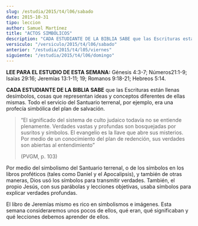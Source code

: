 ```yaml
---
slug: /estudia/2015/t4/l06/sabado
date: 2015-10-31
tipo: leccion
author: Samuel Martínez
title: "ACTOS SIMBÓLICOS"
description: "CADA ESTUDIANTE DE LA BIBLIA SABE que las Escrituras están llenas desímbolos, cosas que representan ideas y conceptos diferentes de ellas mismas. Todo el servicio del Santuario terrenal, por ejemplo, era una profecía simbólica del plan de salvación."
versiculo: "/versiculo/2015/t4/l06/sabado"
anterior: "/estudia/2015/t4/l05/viernes"
siguiente: "/estudia/2015/t4/l06/domingo"
---
```


**LEE PARA EL ESTUDIO DE ESTA SEMANA:** Génesis 4:3-7; Números21:1-9; Isaías 29:16; Jeremías 13:1-11; 19; Romanos 9:18-21; Hebreos 5:14.

**CADA ESTUDIANTE DE LA BIBLIA SABE** que las Escrituras están llenas desímbolos, cosas que representan ideas y conceptos diferentes de ellas mismas. Todo el servicio del Santuario terrenal, por ejemplo, era una profecía simbólica del plan de salvación.

> “El significado del sistema de culto judaico todavía no se entiende plenamente. Verdades vastas y profundas son bosquejadas por susritos y símbolos. El evangelio es la llave que abre sus misterios. Por medio de un conocimiento del plan de redención, sus verdades son abiertas al entendimiento”
>
> (PVGM, p. 103)

Por medio del simbolismo del Santuario terrenal, o de los símbolos en los libros proféticos (tales como Daniel y el Apocalipsis), y también de otras maneras, Dios usó los símbolos para transmitir verdades. También, el propio Jesús, con sus parábolas y lecciones objetivas, usaba símbolos para explicar verdades profundas.

El libro de Jeremías mismo es rico en simbolismos e imágenes. Esta semana consideraremos unos pocos de ellos, qué eran, qué significaban y qué lecciones debemos aprender de ellos.
